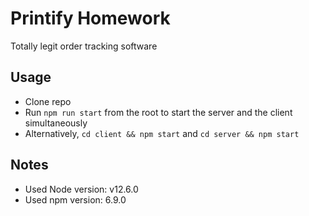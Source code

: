 # Printify Homework

Totally legit order tracking software

## Usage
- Clone repo
- Run `npm run start` from the root to start the server and the client simultaneously
- Alternatively, `cd client && npm start` and `cd server && npm start`

## Notes
- Used Node version: v12.6.0
- Used npm version: 6.9.0
